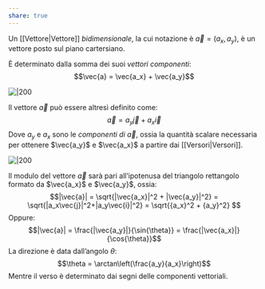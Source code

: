 ```yaml
---
share: true
---
```

Un [[Vettore|Vettore]] *bidimensionale*, la cui notazione è $\vec{a} = (a_x, a_y)$, è un vettore posto sul piano cartersiano.

È determinato dalla somma dei suoi *vettori componenti*:
$$\vec{a} = \vec{a_x} + \vec{a_y}$$

![|200](2856fd4eb738707df31eccf4b9dc070e_MD5%201.png)

Il vettore $\vec{a}$ può essere altresì definito come:
$$\vec{a} = a_y\vec{j} + a_x\vec{i}$$
Dove $a_y$ e $a_x$ sono le *componenti di* $\vec{a}$, ossia la quantità scalare necessaria per ottenere $\vec{a_y}$ e $\vec{a_x}$ a partire dai [[Versori|Versori]].

![|200](e7d849d79870a44585009a4628d22467_MD5%201.png)


Il modulo del vettore $\vec{a}$ sarà pari all’ipotenusa del triangolo rettangolo formato da $\vec{a_x}$ e $\vec{a_y}$, ossia:
$$|\vec{a}| = \sqrt{|\vec{a_x}|^2 + |\vec{a_y}|^2} = \sqrt{|a_x\vec{j}|^2+|a_y\vec{i}|^2} = \sqrt{{a_x}^2 + {a_y}^2} $$
Oppure:
$$|\vec{a}| = \frac{|\vec{a_y}|}{\sin{\theta}} = \frac{|\vec{a_x}|}{\cos{\theta}}$$
La direzione è data dall’angolo $\theta$:
$$\theta = \arctan\left(\frac{a_y}{a_x}\right)$$
Mentre il verso è determinato dai segni delle componenti vettoriali.